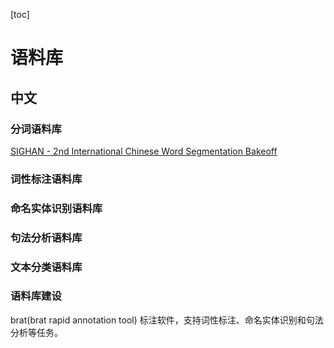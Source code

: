 [toc]

# 语料库

## 中文

### 分词语料库

[SIGHAN - 2nd International Chinese Word Segmentation Bakeoff](https://link.zhihu.com/?target=http%3A//sighan.cs.uchicago.edu/bakeoff2005/)



### 词性标注语料库



### 命名实体识别语料库



### 句法分析语料库



### 文本分类语料库



### 语料库建设

brat(brat rapid annotation tool) 标注软件，支持词性标注、命名实体识别和句法分析等任务。